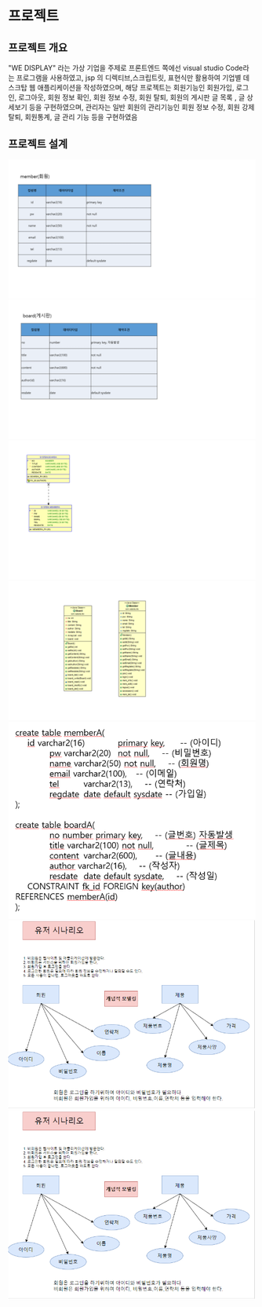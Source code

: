 # 프로젝트
## 프로젝트 개요
"WE DISPLAY" 라는 가상 기업을 주제로  프론트엔드 쪽에선 visual studio Code라는 프로그램을 사용하였고, jsp 의 디렉티브,스크립트릿, 표현식만 활용하여 기업별 
데스크탑 웹 애플리케이션을 작성하였으며, 해당 프로젝트는 회원기능인 회원가입, 로그인, 로그아웃, 회원 정보 확인, 회원 정보 수정, 회원 탈퇴, 회원의 게시판 글 목록 , 글 상세보기 등을 구현하였으며,
관리자는 일반 회원의 관리기능인 회원 정보 수정, 회원 강제 탈퇴, 회원통계, 글 관리 기능 등을 구현하였음

## 프로젝트 설계
![물리적 설계1](./img/database/pro01_01.PNG "물리적 설계1")
![물리적 설계2](./img/database/pro01_02.PNG "물리적 설계2")
![테이블ERD](./img/database/pro01_03.PNG "테이블ERD")
![클래스 다이어그램](./img/database/pro01_04.PNG "클래스 다이어그램")
![회원 테이블 생성](./img/database/pro01_05.PNG "회원 테이블 생성")
![유저시나리오](./img/database/pro01_06.PNG "유저시나리오")
![유스케이스](./img/database/pro01_06.PNG "유스케이스")
 